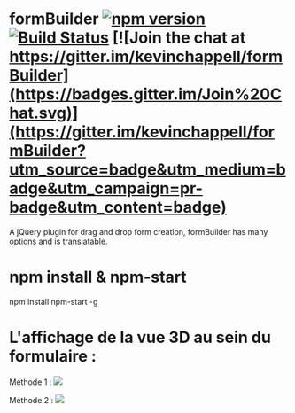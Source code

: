 # formBuilder [![npm version](https://badge.fury.io/js/formBuilder.svg)](https://badge.fury.io/js/formBuilder) [![Build Status](https://travis-ci.org/kevinchappell/formBuilder.svg?branch=master)](https://travis-ci.org/kevinchappell/formBuilder) [![Join the chat at https://gitter.im/kevinchappell/formBuilder](https://badges.gitter.im/Join%20Chat.svg)](https://gitter.im/kevinchappell/formBuilder?utm_source=badge&utm_medium=badge&utm_campaign=pr-badge&utm_content=badge)

A jQuery plugin for drag and drop form creation, formBuilder has many options and is translatable.

# npm install & npm-start
npm install npm-start -g

# L'affichage de la vue 3D au sein du formulaire :
Méthode 1 :
<img src="https://adargui.com/3d/exo-formBuilder-m1.jpg">

Méthode 2 :
<img src="https://adargui.com/3d/exo-formBuilder-m2.jpg">


